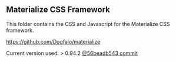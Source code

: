 ## Materialize CSS Framework

This folder contains the CSS and Javascript for the Materialize CSS framework.

https://github.com/Dogfalo/materialize

Current version used: > 0.94.2 [@56beadb543 commit](https://github.com/Dogfalo/materialize/tree/56beadb5435739d54e63e6b219081a233dfa8745)